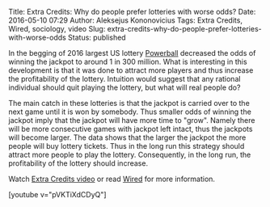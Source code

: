 Title: Extra Credits: Why do people prefer lotteries with worse odds?
Date: 2016-05-10 07:29
Author: Aleksejus Kononovicius
Tags: Extra Credits, Wired, sociology, video
Slug: extra-credits-why-do-people-prefer-lotteries-with-worse-odds
Status: published

In
the begging of 2016 largest US lottery
[Powerball](https://en.wikipedia.org/wiki/Powerball) decreased the odds
of winning the jackpot to around 1 in 300 million. What is interesting
in this development is that it was done to attract more players and thus
increase the profitability of the lottery. Intuition would suggest that
any rational individual should quit playing the lottery, but what will
real people do?

The main catch in these lotteries is that the jackpot is carried over to
the next game until it is won by somebody. Thus smaller odds of winning
the jackpot imply that the jackpot will have more time to "grow". Namely
there will be more consecutive games with jackpot left intact, thus the
jackpots will become larger. The data shows that the larger the jackpot
the more people will buy lottery tickets. Thus in the long run this
strategy should attract more people to play the lottery. Consequently,
in the long run, the profitability of the lottery should increase.

Watch [Extra Credits video](https://www.youtube.com/watch?v=pVKTiXdCDyQ)
or read
[Wired](http://www.wired.com/2016/01/the-fascinating-math-behind-why-you-wont-win-powerball/)
for more information.

[youtube v="pVKTiXdCDyQ"]
